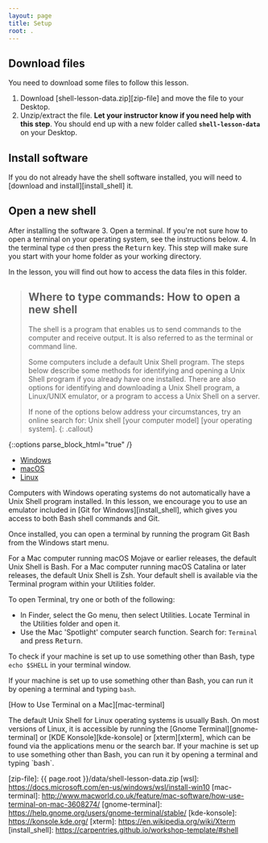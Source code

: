 ```yaml
---
layout: page
title: Setup
root: .
---
```


## Download files
You need to download some files to follow this lesson.

1. Download [shell-lesson-data.zip][zip-file] and move the file to your Desktop.
2. Unzip/extract the file.
   **Let your instructor know if you need help with this step**.
   You should end up with a new folder called **`shell-lesson-data`** on your Desktop.

## Install software
If you do not already have the shell software installed, you will need to
[download and install][install_shell] it.

## Open a new shell
After installing the software
3. Open a terminal.
   If you're not sure how to open a terminal on your operating system, see the instructions below.
4. In the terminal type `cd` then press the <kbd>Return</kbd> key.
   This step will make sure you start with your home folder as your working directory.

In the lesson, you will find out how to access the data files in this folder.

> ## Where to type commands: How to open a new shell
>
> The shell is a program that enables us to send commands to the computer and receive output.
> It is also referred to as the terminal or command line.
>
> Some computers include a default Unix Shell program.
> The steps below describe some methods for identifying and opening
> a Unix Shell program if you already have one installed.
> There are also options for identifying and downloading a Unix Shell program,
> a Linux/UNIX emulator, or a program to access a Unix Shell on a server.
>
> If none of the options below address your circumstances,
> try an online search for: Unix shell [your computer model] [your operating system].
{: .callout}

{::options parse_block_html="true" /}
<div>
<ul class="nav nav-tabs nav-justified" role="tablist">
<li role="presentation" class="active"><a data-os="windows" href="#windows" aria-controls="Windows"
role="tab" data-toggle="tab">Windows</a></li>
<li role="presentation"><a data-os="macos" href="#macos" aria-controls="macOS" role="tab"
data-toggle="tab">macOS</a></li>
<li role="presentation"><a data-os="linux" href="#linux" aria-controls="Linux" role="tab"
data-toggle="tab">Linux</a></li>
</ul>

<div class="tab-content">
<article role="tabpanel" class="tab-pane active" id="windows">
Computers with Windows operating systems do not automatically have a Unix Shell program
installed.
In this lesson, we encourage you to use an emulator included in [Git for Windows][install_shell],
which gives you access to both Bash shell commands and Git.

Once installed, you can open a terminal by running the program Git Bash from the Windows start
menu.
</article>

<article role="tabpanel" class="tab-pane" id="macos">
For a Mac computer running macOS Mojave or earlier releases, the default Unix Shell is Bash.
For a Mac computer running macOS Catalina or later releases, the default Unix Shell is Zsh.
Your default shell is available via the Terminal program within your Utilities folder.

To open Terminal, try one or both of the following:
* In Finder, select the Go menu, then select Utilities.
  Locate Terminal in the Utilities folder and open it.
* Use the Mac 'Spotlight' computer search function.
  Search for: `Terminal` and press <kbd>Return</kbd>.

To check if your machine is set up to use something other than Bash,
type `echo $SHELL` in your terminal window.

If your machine is set up to use something other than Bash,
you can run it by opening a terminal and typing `bash`.

[How to Use Terminal on a Mac][mac-terminal]
</article>

<article role="tabpanel" class="tab-pane" id="linux">
The default Unix Shell for Linux operating systems is usually Bash.
On most versions of Linux, it is accessible by running the
[Gnome Terminal][gnome-terminal] or [KDE Konsole][kde-konsole] or [xterm][xterm],
which can be found via the applications menu or the search bar.
If your machine is set up to use something other than Bash,
you can run it by opening a terminal and typing `bash`.
</article>
</div>
</div>

[zip-file]: {{ page.root }}/data/shell-lesson-data.zip
[wsl]: https://docs.microsoft.com/en-us/windows/wsl/install-win10
[mac-terminal]: http://www.macworld.co.uk/feature/mac-software/how-use-terminal-on-mac-3608274/
[gnome-terminal]: https://help.gnome.org/users/gnome-terminal/stable/
[kde-konsole]: https://konsole.kde.org/
[xterm]: https://en.wikipedia.org/wiki/Xterm
[install_shell]: https://carpentries.github.io/workshop-template/#shell
